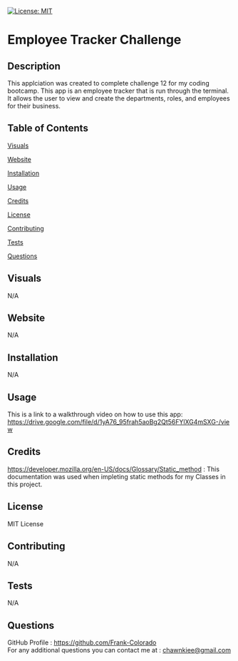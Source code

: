 [![License: MIT](https://img.shields.io/badge/License-MIT-yellow.svg)](https://opensource.org/licenses/MIT)

# Employee Tracker Challenge

## Description

This applciation was created to complete challenge 12 for my coding bootcamp. This app is an employee tracker that is run through the terminal. It allows the user to view and create the departments, roles, and employees for their business.

## Table of Contents

[Visuals](#visuals)

[Website](#website)

[Installation](#installation)

[Usage](#usage)

[Credits](#credits)

[License](#license)

[Contributing](#contributing)

[Tests](#tests)

[Questions](#questions)

## Visuals

N/A

## Website

N/A

## Installation

N/A

## Usage

This is a link to a walkthrough video on how to use this app: https://drive.google.com/file/d/1yA76_95frah5aoBg2Qt56FYlXG4mSXG-/view

## Credits

https://developer.mozilla.org/en-US/docs/Glossary/Static_method : This documentation was used when impleting static methods for my Classes in this project.

## License

MIT License

## Contributing

N/A

## Tests

N/A

## Questions

GitHub Profile : https://github.com/Frank-Colorado  
For any additional questions you can contact me at : chawnkiee@gmail.com
